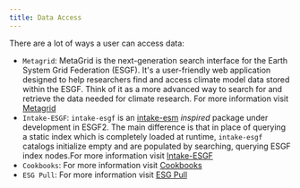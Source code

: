 ```yaml
---
title: Data Access
---
```

There are a lot of ways a user can access data:

* `Metagrid`: MetaGrid is the next-generation search interface for the Earth System Grid Federation (ESGF). It's a user-friendly web application designed to help researchers find and access climate model data stored within the ESGF. Think of it as a more advanced way to search for and retrieve the data needed for climate research. 
For more information visit [Metagrid](./metagrid-guide.md)
* `Intake-ESGF`: `intake-esgf` is an [intake-esm](https://github.com/intake/intake-esm) *inspired* package under development in ESGF2. The main difference is that in place of querying a static index which is completely loaded at runtime, `intake-esgf` catalogs initialize empty and are populated by searching, querying ESGF index nodes.For more information visit [Intake-ESGF](./Intake-ESGF.md)
* `Cookbooks`: For more information visit [Cookbooks](./Cookbooks.md)
* `ESG Pull`: For more information visit [ESG Pull](./metagrid-.md)

